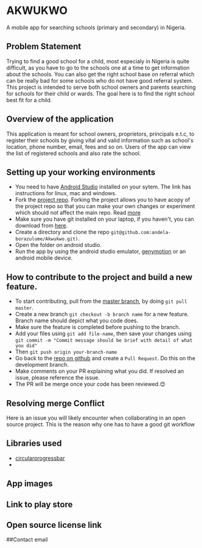 # AKWUKWO

A mobile app for searching schools (primary and secondary) in Nigeria. 

## Problem Statement

Trying to find a good school for a child, most especialy in Nigeria is quite difficult, as you have to go to the schools one at a time to get information about the schools. You can also get the right school base on referral which can be really bad for some schools who do not have good referral system. This project is intended to serve both school owners and parents searching for schools for their child or wards. The goal here is to find the right school best fit for a  child.

## Overview of the application

This application is meant for school owners, proprietors, principals e.t.c, to register their schools by giving vital and valid information such as school's location, phone number, email, fees and so on. Users of the app can view the list of registered schools and also rate the school.

## Setting up your working environments

+ You need to have [Android Studio](https://developer.android.com/studio/install.html) installed on your sytem. The link has instructions for linux, mac and windows.
+ Fork the [project repo](https://github.com/andela-borazulume/Akwukwo). Forking the project allows you to have acopy of the project repo so that you can make your own changes or experiment which should not affect the main repo. Read [more](https://help.github.com/articles/fork-a-repo/)
+ Make sure you have git installed on your laptop, if you haven't, you can download from [here](https://git-scm.com/downloads). 
+ Create a directory and clone the repo `git@github.com:andela-borazulume/Akwukwo.git)`.
+ Open the folder on android studio.
+ Run the app by using the android studio emulator, [genymotion](https://www.genymotion.com/) or an android mobile device.

## How to contribute to the project and build a new feature.

+ To start contributing, pull from the [master branch](https://github.com/andela-borazulume/Akwukwo/tree/master), by doing `git pull master`.
+ Create a new branch `git checkout -b branch name` for a new feature. Branch name should depict what you code does.
+ Make sure the feature is completed before pushing to the branch.
+ Add your files using `git add file-name`, then save your changes using `git commit -m "Commit message should be brief with detail of what you did"`
+ Then `git push origin your-branch-name`
+ Go back to the [repo on github](https://github.com/andela-borazulume/Akwukwo/pulls) and create a `Pull Request`. Do this on the development branch.
+ Make comments on your PR explaining what you did. If resolved an issue, please reference the issue. 
+ The PR will be merge once your code has been reviewed.😊

## Resolving merge Conflict

Here is an issue you will likely encounter when collaborating in an open source project. This is the reason why one has to have a good git workflow

## Libraries used

+ [circularprogressbar](https://github.com/lopspower/CircularProgressBar)
+ 

## App images


## Link to play store
## Open source license link
##Contact email
